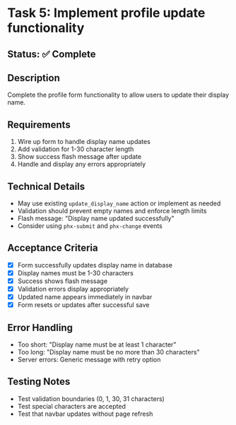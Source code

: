 # Task 5: Implement profile update functionality

## Status: ✅ Complete

## Description
Complete the profile form functionality to allow users to update their display name.

## Requirements
1. Wire up form to handle display name updates
2. Add validation for 1-30 character length
3. Show success flash message after update
4. Handle and display any errors appropriately

## Technical Details
- May use existing `update_display_name` action or implement as needed
- Validation should prevent empty names and enforce length limits
- Flash message: "Display name updated successfully"
- Consider using `phx-submit` and `phx-change` events

## Acceptance Criteria
- [x] Form successfully updates display name in database
- [x] Display names must be 1-30 characters
- [x] Success shows flash message
- [x] Validation errors display appropriately
- [x] Updated name appears immediately in navbar
- [x] Form resets or updates after successful save

## Error Handling
- Too short: "Display name must be at least 1 character"
- Too long: "Display name must be no more than 30 characters"
- Server errors: Generic message with retry option

## Testing Notes
- Test validation boundaries (0, 1, 30, 31 characters)
- Test special characters are accepted
- Test that navbar updates without page refresh